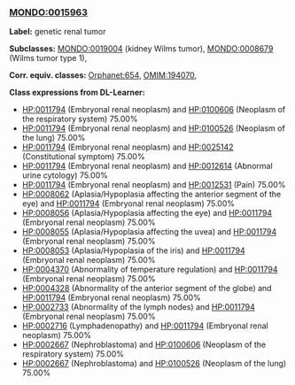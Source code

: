 
### [MONDO:0015963](http://purl.obolibrary.org/obo/MONDO_0015963)
**Label:** genetic renal tumor

**Subclasses:** [MONDO:0019004](http://purl.obolibrary.org/obo/MONDO_0019004) (kidney Wilms tumor), [MONDO:0008679](http://purl.obolibrary.org/obo/MONDO_0008679) (Wilms tumor type 1), 

**Corr. equiv. classes:** [Orphanet:654](http://www.orpha.net/ORDO/Orphanet_654), [OMIM:194070](http://purl.obolibrary.org/obo/OMIM_194070), 

**Class expressions from DL-Learner:**

- [HP:0011794](http://purl.obolibrary.org/obo/HP_0011794) (Embryonal renal neoplasm) and [HP:0100606](http://purl.obolibrary.org/obo/HP_0100606) (Neoplasm of the respiratory system) 75.00%
- [HP:0011794](http://purl.obolibrary.org/obo/HP_0011794) (Embryonal renal neoplasm) and [HP:0100526](http://purl.obolibrary.org/obo/HP_0100526) (Neoplasm of the lung) 75.00%
- [HP:0011794](http://purl.obolibrary.org/obo/HP_0011794) (Embryonal renal neoplasm) and [HP:0025142](http://purl.obolibrary.org/obo/HP_0025142) (Constitutional symptom) 75.00%
- [HP:0011794](http://purl.obolibrary.org/obo/HP_0011794) (Embryonal renal neoplasm) and [HP:0012614](http://purl.obolibrary.org/obo/HP_0012614) (Abnormal urine cytology) 75.00%
- [HP:0011794](http://purl.obolibrary.org/obo/HP_0011794) (Embryonal renal neoplasm) and [HP:0012531](http://purl.obolibrary.org/obo/HP_0012531) (Pain) 75.00%
- [HP:0008062](http://purl.obolibrary.org/obo/HP_0008062) (Aplasia/Hypoplasia affecting the anterior segment of the eye) and [HP:0011794](http://purl.obolibrary.org/obo/HP_0011794) (Embryonal renal neoplasm) 75.00%
- [HP:0008056](http://purl.obolibrary.org/obo/HP_0008056) (Aplasia/Hypoplasia affecting the eye) and [HP:0011794](http://purl.obolibrary.org/obo/HP_0011794) (Embryonal renal neoplasm) 75.00%
- [HP:0008055](http://purl.obolibrary.org/obo/HP_0008055) (Aplasia/Hypoplasia affecting the uvea) and [HP:0011794](http://purl.obolibrary.org/obo/HP_0011794) (Embryonal renal neoplasm) 75.00%
- [HP:0008053](http://purl.obolibrary.org/obo/HP_0008053) (Aplasia/Hypoplasia of the iris) and [HP:0011794](http://purl.obolibrary.org/obo/HP_0011794) (Embryonal renal neoplasm) 75.00%
- [HP:0004370](http://purl.obolibrary.org/obo/HP_0004370) (Abnormality of temperature regulation) and [HP:0011794](http://purl.obolibrary.org/obo/HP_0011794) (Embryonal renal neoplasm) 75.00%
- [HP:0004328](http://purl.obolibrary.org/obo/HP_0004328) (Abnormality of the anterior segment of the globe) and [HP:0011794](http://purl.obolibrary.org/obo/HP_0011794) (Embryonal renal neoplasm) 75.00%
- [HP:0002733](http://purl.obolibrary.org/obo/HP_0002733) (Abnormality of the lymph nodes) and [HP:0011794](http://purl.obolibrary.org/obo/HP_0011794) (Embryonal renal neoplasm) 75.00%
- [HP:0002716](http://purl.obolibrary.org/obo/HP_0002716) (Lymphadenopathy) and [HP:0011794](http://purl.obolibrary.org/obo/HP_0011794) (Embryonal renal neoplasm) 75.00%
- [HP:0002667](http://purl.obolibrary.org/obo/HP_0002667) (Nephroblastoma) and [HP:0100606](http://purl.obolibrary.org/obo/HP_0100606) (Neoplasm of the respiratory system) 75.00%
- [HP:0002667](http://purl.obolibrary.org/obo/HP_0002667) (Nephroblastoma) and [HP:0100526](http://purl.obolibrary.org/obo/HP_0100526) (Neoplasm of the lung) 75.00%


